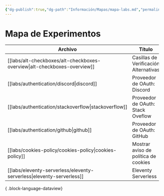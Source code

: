 ```yaml
---
{"dg-publish":true,"dg-path":"Información/Mapas/mapa-labs.md","permalink":"/informacion/mapas/mapa-labs/","title":"Mapa de Experimentos","tags":["mapa"],"noteIcon":"\"0\"","created":"2024-04-04T17:35:14.900-06:00","updated":"2024-04-04T18:12:59.508-06:00"}
---
```


# Mapa de Experimentos

| Archivo                                                                     | Título                                | Descripción |
| --------------------------------------------------------------------------- | ------------------------------------- | ----------- |
| [[labs/alt-checkboxes/alt-checkboxes-overview\|alt-checkboxes-overview]] | Casillas de Verificación Alternativas | \-          |
| [[labs/authentication/discord\|discord]]                                 | Proveedor de OAuth: Discord           |             |
| [[labs/authentication/stackoverflow\|stackoverflow]]                     | Proveedor de OAuth: Stack Oveflow     |             |
| [[labs/authentication/github\|github]]                                   | Proveedor de OAuth: GitHub            |             |
| [[labs/cookies-policy/cookies-policy\|cookies-policy]]                   | Mostrar aviso de política de cookies  |             |
| [[labs/eleventy-serverless/eleventy-serverless\|eleventy-serverless]]    | Eleventy Serverless                   |             |

{ .block-language-dataview}
